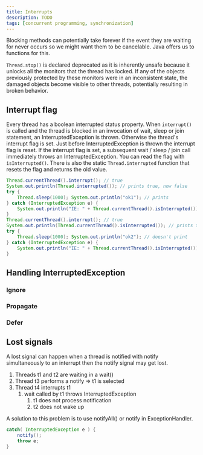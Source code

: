 ```yaml
---
title: Interrupts
description: TODO
tags: [concurrent programming, synchronization]
---
```


Blocking methods can potentially take forever if the event they are waiting for never occurs so we might want them to be cancelable. Java offers us to functions for this.

`Thread.stop()` is declared deprecated as it is inherently unsafe because it unlocks all the monitors that the thread has locked. If any of the objects previously protected by these monitors were in an inconsistent state, the damaged objects become visible to other threads, potentially resulting in broken behavior.

## Interrupt flag

Every thread has a boolean interrupted status property. When `interrupt()` is called and the thread is blocked in an invocation of wait, sleep or join statement, an InterruptedException is thrown. Otherwise the thread's interrupt flag is set. Just before InterruptedException is thrown the interrupt flag is reset. If the interrupt flag is set, a subsequent wait / sleep / join call immediately throws an InterruptedException. You can read the flag with `isInterrupted()`. There is also the static `Thread.interrupted` function that resets the flag and returns the old value.

```java
Thread.currentThread().interrupt(); // true
System.out.println(Thread.interrupted()); // prints true, now false
try {
    Thread.sleep(1000); System.out.println("ok1"); // prints
} catch (InterruptedException e) {
    System.out.println("IE: " + Thread.currentThread().isInterrupted());
}
Thread.currentThread().interrupt(); // true
System.out.println(Thread.currentThread().isInterrupted()); // prints true
try {
    Thread.sleep(1000); System.out.println("ok2"); // doesn't print
} catch (InterruptedException e) {
    System.out.println("IE: " + Thread.currentThread().isInterrupted()); // prints
}
```

## Handling InterruptedException

### Ignore

### Propagate

### Defer

## Lost signals

A lost signal can happen when a thread is notified with notify simultaneously to an interrupt then the notify signal may get lost.

1. Threads t1 and t2 are waiting in a wait()
2. Thread t3 performs a notify => t1 is selected
3. Thread t4 interrupts t1
   1. wait called by t1 throws InterruptedException
      1. t1 does not process notification
      2. t2 does not wake up

A solution to this problem is to use notifyAll() or notify in ExceptionHandler.

```java
catch( InterruptedException e ) {
    notify();
    throw e;
}
```
